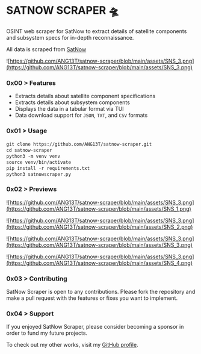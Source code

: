 # SATNOW SCRAPER 🛸

OSINT web scraper for SatNow to extract details of satellite components and subsystem specs for in-depth reconnaissance.

All data is scraped from [SatNow](https://www.satnow.com/)

![https://github.com/ANG13T/satnow-scraper/blob/main/assets/SNS_3.png](https://github.com/ANG13T/satnow-scraper/blob/main/assets/SNS_3.png)

### 0x00 > Features
- Extracts details about satellite component specifications
- Extracts details about subsystem components
- Displays the data in a tabular format via TUI
- Data download support for `JSON`, `TXT`, and `CSV` formats

### 0x01 > Usage
```
git clone https://github.com/ANG13T/satnow-scraper.git
cd satnow-scraper
python3 -m venv venv
source venv/bin/activate
pip install -r requirements.txt
python3 satnowscraper.py
```

### 0x02 > Previews

![https://github.com/ANG13T/satnow-scraper/blob/main/assets/SNS_3.png](https://github.com/ANG13T/satnow-scraper/blob/main/assets/SNS_1.png)

![https://github.com/ANG13T/satnow-scraper/blob/main/assets/SNS_3.png](https://github.com/ANG13T/satnow-scraper/blob/main/assets/SNS_2.png)

![https://github.com/ANG13T/satnow-scraper/blob/main/assets/SNS_3.png](https://github.com/ANG13T/satnow-scraper/blob/main/assets/SNS_3.png)

![https://github.com/ANG13T/satnow-scraper/blob/main/assets/SNS_3.png](https://github.com/ANG13T/satnow-scraper/blob/main/assets/SNS_4.png)

### 0x03 > Contributing 
SatNow Scraper is open to any contributions. Please fork the repository and make a pull request with the features or fixes you want to implement.

### 0x04 > Support 
If you enjoyed SatNow Scraper, please consider becoming a sponsor in order to fund my future projects.

To check out my other works, visit my [GitHub profile](github.com/ANG13T).
